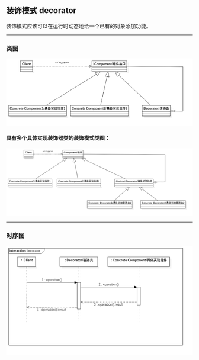 ## 装饰模式 decorator

装饰模式应该可以在运行时动态地给一个已有的对象添加功能。

---

### 类图

![类图](doc/decorator_class.png)


#### 具有多个具体实现装饰器类的装饰模式类图：

![多装饰器类图](doc/multi_decorator_class.png)

---

### 时序图

![时序图](doc/decorator_sequence.png)
